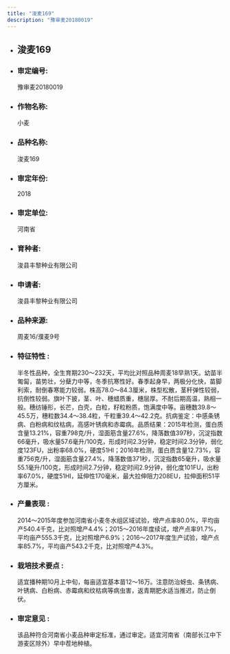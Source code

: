 ```yaml
---
title: "浚麦169"
description: "豫审麦20180019"
---
```

* ## 浚麦169
* ###  审定编号:  
   豫审麦20180019

*  ### 作物名称:  
   小麦

*   ###  品种名称: 
    浚麦169

*   ### 审定年份: 
    2018

*   ### 审定单位:  
    河南省

*   ### 育种者:  
    浚县丰黎种业有限公司

*   ### 申请者:  
    浚县丰黎种业有限公司

*   ### 品种来源:  
    周麦16/濮麦9号

*   ### 特征特性 : 
    半冬性品种，全生育期230～232天，平均比对照品种周麦18早熟1天。幼苗半匍匐，苗势壮，分蘖力中等，冬季抗寒性好。春季起身早，两极分化快，苗脚利索，耐倒春寒能力较弱。株高78.0～84.3厘米，株型松散，茎秆弹性较弱，抗倒性较弱。旗叶下披，茎、叶、穗蜡质重，穗层厚。不耐后期高温，熟相一般。穗纺锤形，长芒，白壳，白粒，籽粒粉质，饱满度中等。亩穗数39.8～45.5万，穗粒数34.4～38.4粒，千粒重39.4～42.2克。抗病鉴定：中感条锈病、白粉病和纹枯病，高感叶锈病和赤霉病。品质结果：2015年检测，蛋白质含量13.21%，容重798克/升，湿面筋含量27.6%，降落数值397秒，沉淀指数66毫升，吸水量57.6毫升/100克，形成时间2.3分钟，稳定时间2.3分钟，弱化度123FU，出粉率68.0%，硬度51HI；2016年检测，蛋白质含量12.73%，容重756克/升，湿面筋含量27.4%，降落数值371秒，沉淀指数65毫升，吸水量55.1毫升/100克，形成时间2.7分钟，稳定时间2.9分钟，弱化度101FU，出粉率67.0%，硬度51HI，延伸性170毫米，最大拉伸阻力208EU，拉伸面积51平方厘米。

*   ### 产量表现 : 
    2014～2015年度参加河南省小麦冬水组区域试验，增产点率80.0%，平均亩产540.4千克，比对照增产4.4%；2015～2016年度续试，增产点率91.7%，平均亩产555.3千克，比对照增产6.9%；2016～2017年度生产试验，增产点率85.7%，平均亩产543.2千克，比对照增产4.3%。

*   ### 栽培技术要点 : 
    适宜播种期10月上中旬，每亩适宜基本苗12～16万。注意防治蚜虫、条锈病、叶锈病、白粉病、赤霉病和纹枯病等病虫害，返青期肥水适当推迟，防止倒伏。

*   ### 审定意见 : 
    该品种符合河南省小麦品种审定标准，通过审定。适宜河南省（南部长江中下游麦区除外）早中茬地种植。 
